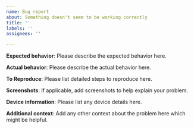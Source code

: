 ```yaml
---
name: Bug report
about: Something doesn't seem to be working correctly
title: ''
labels: ''
assignees: ''

---
```


**Expected behavior**:
Please describe the expected behavior here.

**Actual behavior**:
Please describe the actual behavior here.

**To Reproduce**:
Please list detailed steps to reproduce here.

**Screenshots**:
If applicable, add screenshots to help explain your problem.

**Device information**:
Please list any device details here.

**Additional context**:
Add any other context about the problem here which might be helpful.
